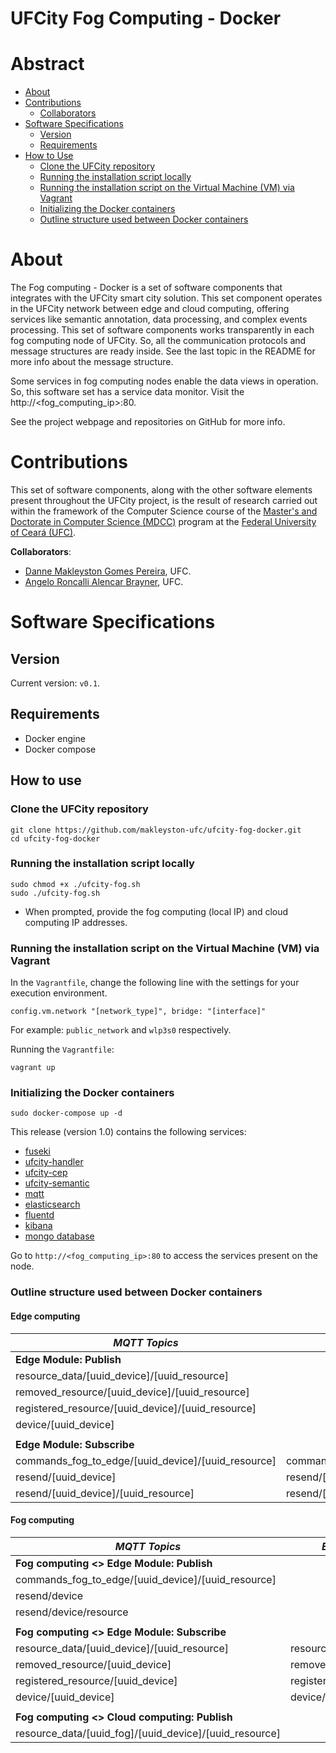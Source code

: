 # UFCity Fog Computing - Docker

# Abstract
* [About](#anchor_about)
* [Contributions](#anchor_contributions)
  * [Collaborators](#anchor_colab)
* [Software Specifications](#anchor_especifications)
  * [Version](#anchor_version)
  * [Requirements](#anchor_requirements)
* [How to Use](#anchor_usage)
  * [Clone the UFCity repository](#anchor_clone)
  * [Running the installation script locally](#anchor_init_locally)
  * [Running the installation script on the Virtual Machine (VM) via Vagrant](#anchor_init_vagrant)
  * [Initializing the Docker containers](#anchor_initializing_docker_containers)
  * [Outline structure used between Docker containers](#anchor_outline_structure)


# About <a id="anchor_about"></a>
The Fog computing - Docker is a set of software components that integrates with the UFCity smart city solution. This set component operates in the UFCity network between edge and cloud computing, offering services like semantic annotation, data processing, and complex events processing. This set of software components works transparently in each fog computing node of UFCity. So, all the communication protocols and message structures are ready inside. See the last topic in the README for more info about the message structure.

Some services in fog computing nodes enable the data views in operation. So, this software set has a service data monitor. Visit the http://<fog_computing_ip>:80.

See the project webpage and repositories on GitHub for more info.

# Contributions <a id="anchor_contributions"></a>
This set of software components, along with the other software elements present throughout the UFCity project, is the result of research carried out within the framework of the Computer Science course of the [Master's and Doctorate in Computer Science (MDCC)](http://www.mdcc.ufc.br/) program at the [Federal University of Ceará (UFC)](https://www.ufc.br/).

**Collaborators**: <a id="anchor_colab"></a>

* [Danne Makleyston Gomes Pereira](http://lattes.cnpq.br/2002489019346835), UFC.
* [Angelo Roncalli Alencar Brayner](http://lattes.cnpq.br/3895469714548887), UFC.

# Software Specifications <a id="anchor_especifications"></a>
## Version <a id="anchor_version"></a>
Current version: `v0.1`.

## Requirements <a id="anchor_requirements"></a>

* Docker engine
* Docker compose

## How to use <a id="anchor_usage"></a>

### Clone the UFCity repository <a id="anchor_clone"></a>
```
git clone https://github.com/makleyston-ufc/ufcity-fog-docker.git
cd ufcity-fog-docker
```

### Running the installation script locally <a id="anchor_init_locally"></a>

```
sudo chmod +x ./ufcity-fog.sh
sudo ./ufcity-fog.sh
```

* When prompted, provide the fog computing (local IP) and cloud computing IP addresses.

### Running the installation script on the Virtual Machine (VM) via Vagrant <a id="anchor_init_vagrant"></a>

In the `Vagrantfile`, change the following line with the settings for your execution environment.

```
config.vm.network "[network_type]", bridge: "[interface]"
```
For example: `public_network` and `wlp3s0` respectively.

Running the `Vagrantfile`:
```
vagrant up
```

### Initializing the Docker containers <a id="anchor_initializing_docker_containers"></a> 
```
sudo docker-compose up -d
```

This release (version 1.0) contains the following services:
* [fuseki](https://hub.docker.com/r/stain/jena-fuseki)
* [ufcity-handler](https://github.com/makleyston-ufc/ufcity-fog-handler)
* [ufcity-cep](https://github.com/makleyston-ufc/ufcity-fog-cep)
* [ufcity-semantic](https://github.com/makleyston-ufc/ufcity-fog-semantic)
* [mqtt](https://hub.docker.com/_/eclipse-mosquitto)
* [elasticsearch](https://hub.docker.com/_/elasticsearch/)
* [fluentd](https://hub.docker.com/_/fluentd)
* [kibana](https://hub.docker.com/_/kibana/)
* [mongo database](https://hub.docker.com/_/mongo)

Go to `http://<fog_computing_ip>:80` to access the services present on the node.

### Outline structure used between Docker containers <a id="anchor_outline_structure"></a> 
#### Edge computing

| _MQTT Topics_                                      | _Example_                            | _Message_     |
|----------------------------------------------------|--------------------------------------|---------------|
| **Edge Module: Publish**                           |                                      |               |
| resource_data/[uuid_device]/[uuid_resource]        |                                      | resource_json |
| removed_resource/[uuid_device]/[uuid_resource]     |                                      | uuid_resource |
| registered_resource/[uuid_device]/[uuid_resource]  |                                      | resource_json |
| device/[uuid_device]                               |                                      | device_json   |
|                                                    |                                      |               |
| **Edge Module: Subscribe**                         |                                      |               |
| commands_fog_to_edge/[uuid_device]/[uuid_resource] | commands_fog_to_edge/[uuid_device]/+ | resource_json |
| resend/[uuid_device]                               | resend/[uuid_device]                 | uuid_device   |
| resend/[uuid_device]/[uuid_resource]               | resend/[uuid_device]/+               | uuid_resource |


#### Fog computing
 
| _MQTT Topics_                                          | _Example_             | _Message_     |
|--------------------------------------------------------|-----------------------|---------------|
| **Fog computing <> Edge Module: Publish**              |                       |               |
| commands_fog_to_edge/[uuid_device]/[uuid_resource]     |                       | resource_json |
| resend/device                                          |                       | uuid_device   |
| resend/device/resource                                 |                       | uuid_resource |
|                                                        |                       |               |
| **Fog computing <> Edge Module: Subscribe**            |                       |               |
| resource_data/[uuid_device]/[uuid_resource]            | resource_data/+/+     | resource_json |
| removed_resource/[uuid_device]                         | removed_resource/+    | uuid_resource |
| registered_resource/[uuid_device]                      | registered_resource/+ | resource_json |
| device/[uuid_device]                                   | device/+              | device_json   |
|                                                        |                       |               |
| **Fog computing <> Cloud computing: Publish**          |                       |               |
| resource_data/[uuid_fog]/[uuid_device]/[uuid_resource] |                       | resource_json |
